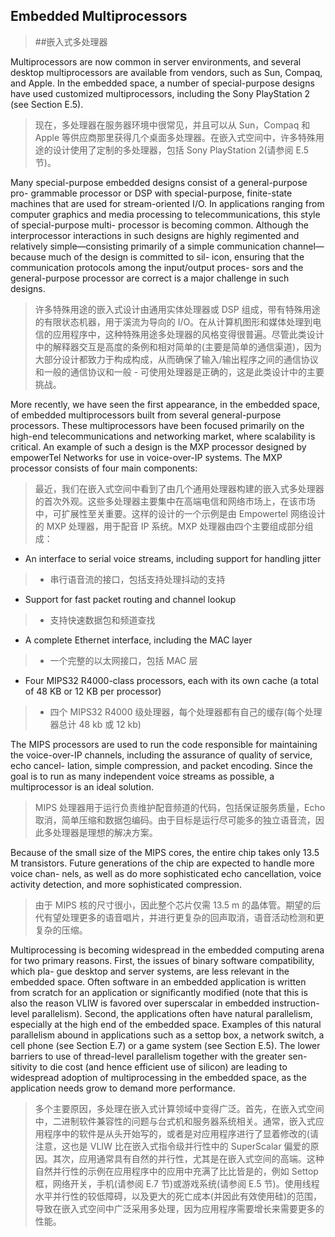 ## Embedded Multiprocessors

> ##嵌入式多处理器

Multiprocessors are now common in server environments, and several desktop multiprocessors are available from vendors, such as Sun, Compaq, and Apple. In the embedded space, a number of special-purpose designs have used customized multiprocessors, including the Sony PlayStation 2 (see Section E.5).

> 现在，多处理器在服务器环境中很常见，并且可以从 Sun，Compaq 和 Apple 等供应商那里获得几个桌面多处理器。在嵌入式空间中，许多特殊用途的设计使用了定制的多处理器，包括 Sony PlayStation 2(请参阅 E.5 节)。

Many special-purpose embedded designs consist of a general-purpose pro- grammable processor or DSP with special-purpose, finite-state machines that are used for stream-oriented I/O. In applications ranging from computer graphics and media processing to telecommunications, this style of special-purpose multi- processor is becoming common. Although the interprocessor interactions in such designs are highly regimented and relatively simple—consisting primarily of a simple communication channel—because much of the design is committed to sil- icon, ensuring that the communication protocols among the input/output proces- sors and the general-purpose processor are correct is a major challenge in such designs.

> 许多特殊用途的嵌入式设计由通用实体处理器或 DSP 组成，带有特殊用途的有限状态机器，用于溪流为导向的 I/O。在从计算机图形和媒体处理到电信的应用程序中，这种特殊用途多处理器的风格变得很普遍。尽管此类设计中的解释器交互是高度的条例和相对简单的(主要是简单的通信渠道)，因为大部分设计都致力于构成构成，从而确保了输入/输出程序之间的通信协议和一般的通信协议和一般 - 可使用处理器是正确的，这是此类设计中的主要挑战。

More recently, we have seen the first appearance, in the embedded space, of embedded multiprocessors built from several general-purpose processors. These multiprocessors have been focused primarily on the high-end telecommunications and networking market, where scalability is critical. An example of such a design is the MXP processor designed by empowerTel Networks for use in voice-over-IP systems. The MXP processor consists of four main components:

> 最近，我们在嵌入式空间中看到了由几个通用处理器构建的嵌入式多处理器的首次外观。这些多处理器主要集中在高端电信和网络市场上，在该市场中，可扩展性至关重要。这样的设计的一个示例是由 Empowertel 网络设计的 MXP 处理器，用于配音 IP 系统。MXP 处理器由四个主要组成部分组成：

- An interface to serial voice streams, including support for handling jitter

> - 串行语音流的接口，包括支持处理抖动的支持

- Support for fast packet routing and channel lookup

> - 支持快速数据包和频道查找

- A complete Ethernet interface, including the MAC layer

> - 一个完整的以太网接口，包括 MAC 层

- Four MIPS32 R4000-class processors, each with its own cache (a total of 48 KB or 12 KB per processor)

> - 四个 MIPS32 R4000 级处理器，每个处理器都有自己的缓存(每个处理器总计 48 kb 或 12 kb)

The MIPS processors are used to run the code responsible for maintaining the voice-over-IP channels, including the assurance of quality of service, echo cancel- lation, simple compression, and packet encoding. Since the goal is to run as many independent voice streams as possible, a multiprocessor is an ideal solution.

> MIPS 处理器用于运行负责维护配音频道的代码，包括保证服务质量，Echo 取消，简单压缩和数据包编码。由于目标是运行尽可能多的独立语音流，因此多处理器是理想的解决方案。

Because of the small size of the MIPS cores, the entire chip takes only 13.5 M transistors. Future generations of the chip are expected to handle more voice chan- nels, as well as do more sophisticated echo cancellation, voice activity detection, and more sophisticated compression.

> 由于 MIPS 核的尺寸很小，因此整个芯片仅需 13.5 m 的晶体管。期望的后代有望处理更多的语音唱片，并进行更复杂的回声取消，语音活动检测和更复杂的压缩。

Multiprocessing is becoming widespread in the embedded computing arena for two primary reasons. First, the issues of binary software compatibility, which pla- gue desktop and server systems, are less relevant in the embedded space. Often software in an embedded application is written from scratch for an application or significantly modified (note that this is also the reason VLIW is favored over superscalar in embedded instruction-level parallelism). Second, the applications often have natural parallelism, especially at the high end of the embedded space. Examples of this natural parallelism abound in applications such as a settop box, a network switch, a cell phone (see Section E.7) or a game system (see Section E.5). The lower barriers to use of thread-level parallelism together with the greater sen- sitivity to die cost (and hence efficient use of silicon) are leading to widespread adoption of multiprocessing in the embedded space, as the application needs grow to demand more performance.

> 多个主要原因，多处理在嵌入式计算领域中变得广泛。首先，在嵌入式空间中，二进制软件兼容性的问题与台式机和服务器系统相关。通常，嵌入式应用程序中的软件是从头开始写的，或者是对应用程序进行了显着修改的(请注意，这也是 VLIW 比在嵌入式指令级并行性中的 SuperScalar 偏爱的原因。其次，应用通常具有自然的并行性，尤其是在嵌入式空间的高端。这种自然并行性的示例在应用程序中的应用中充满了比比皆是的，例如 Settop 框，网络开关，手机(请参阅 E.7 节)或游戏系统(请参阅 E.5 节)。使用线程水平并行性的较低障碍，以及更大的死亡成本(并因此有效使用硅)的范围，导致在嵌入式空间中广泛采用多处理，因为应用程序需要增长来需要更多的性能。

